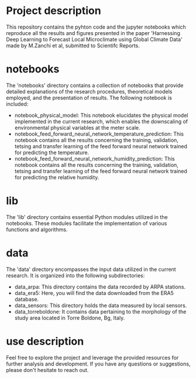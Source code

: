 # Project description
This repository contains the pyhton code and the jupyter notebooks which reproduce all the results and figures presented in the paper 'Harnessing Deep Learning to Forecast Local Microclimate using Global Climate Data' made by M.Zanchi et al, submitted to Scientifc Reports.

# notebooks
The 'notebooks' directory contains a collection of notebooks that provide detailed explanations of the research procedures, theoretical models employed, and the presentation of results. The following notebook is included:
- notebook_physical_model: This notebook elucidates the physical model implemented in the current research, which enables the downscaling of environmental physical variables at the meter scale.
- notebook_feed_forward_neural_network_temperature_prediction: This notebook contains all the results concerning the training, validation, tetsing and transfer learning of the feed forward neural network trained for predicting the temperature.
- notebook_feed_forward_neural_network_humidity_prediction: This notebook contains all the results concerning the training, validation, tetsing and transfer learning of the feed forward neural network trained for predicting the relative humidity.

# lib
The 'lib' directory contains essential Python modules utilized in the notebooks. These modules facilitate the implementation of various functions and algorithms.

# data
The 'data' directory encompasses the input data utilized in the current research. It is organized into the following subdirectories:
- data_arpa: This directory contains the data recorded by ARPA stations.
- data_era5: Here, you will find the data downloaded from the ERA5 database.
- data_sensors: This directory holds the data measured by local sensors.
- data_torreboldone: It contains data pertaining to the morphology of the study area located in Torre Boldone, Bg, Italy.

# use description


Feel free to explore the project and leverage the provided resources for further analysis and development. If you have any questions or suggestions, please don't hesitate to reach out. 